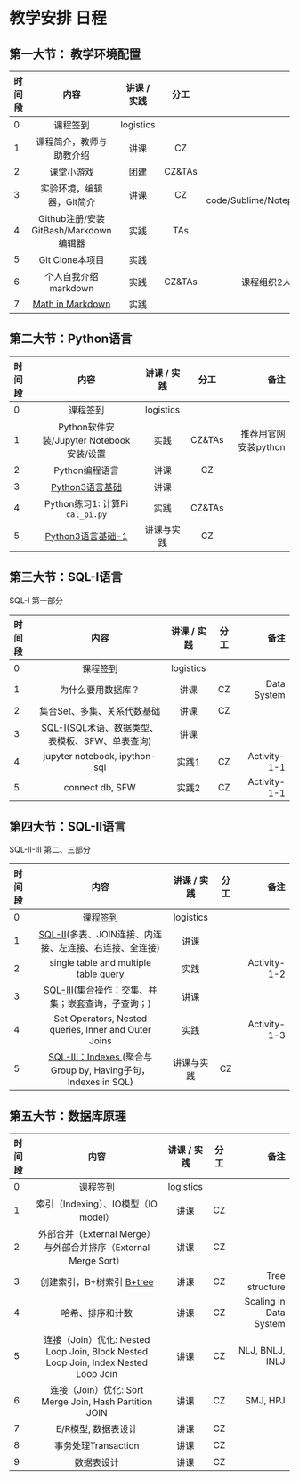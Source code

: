 # 教学安排 日程

## 第一大节：  教学环境配置



|时间段 |  内容    | 讲课 / 实践     |  分工  |   备注    |
| :---  |   :----:    |   :----:    |    :----:    |       ---: |
|   0   | 课程签到     |  logistics   |          |        |
|   1   | 课程简介，教师与助教介绍  | 讲课    |     CZ     |   all     |
|   2     |  课堂小游戏    |    团建     | CZ&TAs |      |
|   3   | 实验环境，编辑器，Git简介 |  讲课 |  CZ  |  VS code/Sublime/Notepad++ |
|   4   | Github注册/安装GitBash/Markdown编辑器 |  实践    | TAs |       |
|   5   | Git Clone本项目     |  实践    |         |        |
|   6   | 个人自我介绍markdown |  实践    |    CZ&TAs | 课程组织2人一组 / |
|   7   | [Math in Markdown](math-md.md) |   实践   |       |      |



## 第二大节：Python语言



|时间段 |  内容    | 讲课 / 实践     |  分工  |备注       |
| :--- |   :----:    |   :----:    |    :----:    |       ---: |
|   0  | 课程签到     |  logistics   |          |        |
|   1  | Python软件安装/Jupyter Notebook安装/设置     |  实践    |    CZ&TAs    |   推荐用官网安装python     |
|   2  | Python编程语言     |  讲课    |    CZ    |        |
|   3  | [Python3语言基础](Python3-Basic.md)      |  讲课    |      |    |
|   4  | Python练习1: 计算Pi ```cal_pi.py``` |  实践  |  CZ&TAs |        |
|   5  | [Python3语言基础-1](Python3-Basic-1.md) | 讲课与实践  | CZ |  |




## 第三大节：SQL-I语言

SQL-I 第一部分

| 时间段 |                        内容                         | 讲课 / 实践 | 分工 |         备注 |
| :----- | :-------------------------------------------------: | :---------: | :--: | -----------: |
| 0      |                      课程签到                       |  logistics  |      |              |
| 1      |                 为什么要用数据库？                  |    讲课     |  CZ  |  Data System |
| 2      |             集合Set、多集、关系代数基础             |    讲课     |  CZ  |              |
| 3      | [SQL-I]()(SQL术语、数据类型、表模板、SFW、单表查询) |    讲课     |      |              |
| 4      |   jupyter notebook, ipython-sql    |    实践1     |  CZ  | Activity-1-1 |
| 5    |  connect db, SFW | 实践2 |  CZ  | Activity-1-1 |



## 第四大节：SQL-II语言


SQL-II-III 第二、三部分




| 时间段 |                             内容                             | 讲课 / 实践 | 分工 |         备注 |
| :----- | :----------------------------------------------------------: | :---------: | :--: | -----------: |
| 0      |                           课程签到                           |  logistics  |      |              |
| 1      |  [SQL-II]()(多表、JOIN连接、内连接、左连接、右连接、全连接)  |    讲课     |      |              |
| 2      |            single table and multiple table query             |    实践     |      | Activity-1-2 |
| 3      |    [SQL-III]()(集合操作：交集、并集；嵌套查询，子查询；)     |    讲课     |      |              |
| 4      |     Set Operators, Nested queries, Inner and Outer Joins     |    实践     |      | Activity-1-3 |
| 5      | [SQL-III：Indexes ]()(聚合与Group by, Having子句，Indexes in SQL) | 讲课与实践  |  CZ  |              |




## 第五大节：数据库原理



| 时间段 |                             内容                             | 讲课 / 实践 | 分工  |           备注 |
| :----- | :----------------------------------------------------------: | :---------: | :---: | -------------: |
|   0   | 课程签到     |  logistics   |          |        |
|   1   | 索引（Indexing）、IO模型（IO model） |   讲课    |  CZ |         |
|   2   | 外部合并（External Merge）与外部合并排序（External Merge Sort） |   讲课    |     CZ     ||
|   3   | 创建索引，B+树索引 [B+tree](B_Plus_Trees.pdf) | 讲课 | CZ   | Tree structure |
|   4   | 哈希、排序和计数 | 讲课 | CZ   | Scaling in Data System |
|   5   | 连接（Join）优化: Nested Loop Join, Block Nested Loop Join, Index Nested Loop Join | 讲课 | CZ   | NLJ, BNLJ, INLJ |
|   6   | 连接（Join）优化: Sort Merge Join, Hash Partition JOIN | 讲课 | CZ   | SMJ, HPJ |
|   7   |  E/R模型, 数据表设计  |    讲课  |  CZ   |     |
|   8   | 事务处理Transaction | 讲课 |  CZ  |    |
|   9   |  数据表设计 | 讲课 |  CZ  |    |


